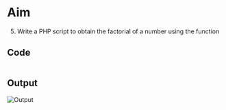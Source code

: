 # Aim
5. Write a PHP script to obtain the factorial of a number using the function

## Code

```html


```
## Output

![Output](1.png)